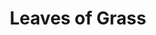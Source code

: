 ---
pid: ls135
title: Leaves of Grass
location_transcription: 
coordinates: "[-75.170671875809, 39.957813251219]"
zipcode: CT06511
gen_neighborhood: 
neighborhood: 
outside_phl: New Haven CT
age: '26'
age_range: 20-29
instagram: 
image_file_name: ls_135.jpg
proposal_transcription: carved into random spaces (//Leaves of Grass//) //O me! O
  life!// //To thee, old cause//
topic: 
topic_summary: 0, 0
type: Concrete,Street
keywords_other: poetry, grass
credit: Mike McLean
image_labels: 
twitter: 
facebook: 
permalink: "/monuments/ls135/"
layout: item-page
---